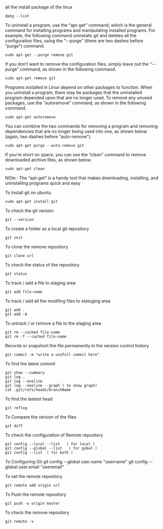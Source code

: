 all the install package of the linux 
 	
	dpkg --list 



To uninstall a program, use the “apt-get” command, which is the general command for installing programs and manipulating installed programs. For example, the following command uninstalls git and deletes all the configuration files, using the “--purge” (there are two dashes before “purge”) command.

	sudo apt-get --purge remove git

If you don’t want to remove the configuration files, simply leave out the “--purge” command, as shown in the following command.
	
	sudo apt-get remove git

Programs installed in Linux depend on other packages to function. When you uninstall a program, there may be packages that the uninstalled program depended upon that are no longer used. To remove any unused packages, use the “autoremove” command, as shown in the following command.

	sudo apt-get autoremove 

You can combine the two commands for removing a program and removing dependencies that are no longer being used into one, as shown below (again, two dashes before “auto-remove”).

	sudo apt-get purge --auto-remove git

If you’re short on space, you can use the “clean” command to remove downloaded archive files, as shown below.

	sudo apt-get clean

NOte :
The “apt-get” is a handy tool that makes downloading, installing, and uninstalling programs quick and easy



To Install git on ubuntu 

	sudo apt-get install git


To check the git version

	git --version

To create a folder as a local git repository 

	git init 

To clone the remove repository 

    git clone url 

To check the status of the repository 

    git status

To track / add a file to staging area 

    git add file-name

To track / add all the modifing files to statuging area 

    git add . 
    git add -A

To untrack / or remove a file to the staging area 

    git rm --cached file-name  
    git rm -f --cached file-name

Records or snapshort the file permanently in the version control history 

    git commit -m "write a usefull commit here"

To find the latest commit 

    git show --summary
    git log .
    git log --oneline
    git log --oneline --graph ( to show graph)
    cat .git/refs/heads/branchName

To find the lastest head 

    git reflog

To Compare the version of the files

    git diff

To check the configuration of Remote repository 

    git config --local --list   ( for local )
    git config --global --list   ( for gobal )
    git config --list  ( for both )

To Configuring Git 
    git config --global user.name "username"
    git config --global user.email "useremail"

To set the remote repository 

    git remote add origin url

To Push the remote repository 

    git push -u origin master
    
To check the remove repository 

    git remote -v




    















